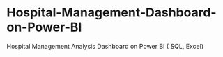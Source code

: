 # Hospital-Management-Dashboard-on-Power-BI
Hospital Management Analysis Dashboard on Power BI ( SQL, Excel)
